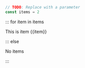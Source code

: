 ```js exec
// TODO: Replace with a parameter
const items = 2
```

::: for item in items

This is item {{item}}

::: else 

No items

:::
